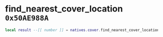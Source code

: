 # find_nearest_cover_location `0x50AE988A`

```lua
local result --[[ number ]] = natives.cover.find_nearest_cover_location(_unk0 --[[ number ]], _unk1 --[[ number ]], _unk2 --[[ number ]], _unk3 --[[ number ]], _unk4 --[[ number ]])
```